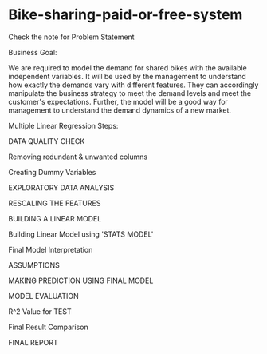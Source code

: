 # Bike-sharing-paid-or-free-system
Check the note for Problem Statement

Business Goal:

We are required to model the demand for shared bikes with the available independent variables. It will be used by the management to understand how exactly the demands vary with different features. They can accordingly manipulate the business strategy to meet the demand levels and meet the customer's expectations. Further, the model will be a good way for management to understand the demand dynamics of a new market.

Multiple Linear Regression  Steps:



DATA QUALITY CHECK

Removing redundant & unwanted columns

Creating Dummy Variables

EXPLORATORY DATA ANALYSIS

RESCALING THE FEATURES

BUILDING A LINEAR MODEL

Building Linear Model using 'STATS MODEL'

Final Model Interpretation

ASSUMPTIONS

MAKING PREDICTION USING FINAL MODEL

MODEL EVALUATION

R^2 Value for TEST

Final Result Comparison

FINAL REPORT
